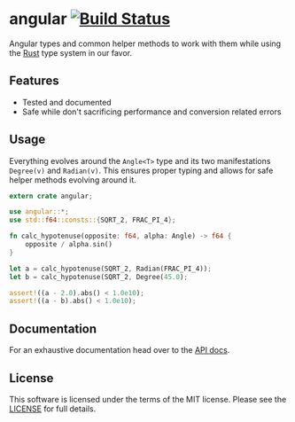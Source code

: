 # angular [![Build Status](https://travis-ci.org/b52/angular-rust.svg?branch=master)](https://travis-ci.org/b52/angular-rust)

Angular types and common helper methods to work with them while using the [Rust]
type system in our favor.

## Features

* Tested and documented
* Safe while don't sacrificing performance and conversion related errors

## Usage

Everything evolves around the `Angle<T>` type and its two manifestations
`Degree(v)` and `Radian(v)`. This ensures proper typing and allows for safe
helper methods evolving around it.

```rust
extern crate angular;

use angular::*;
use std::f64::consts::{SQRT_2, FRAC_PI_4};

fn calc_hypotenuse(opposite: f64, alpha: Angle) -> f64 {
    opposite / alpha.sin()
}

let a = calc_hypotenuse(SQRT_2, Radian(FRAC_PI_4));
let b = calc_hypotenuse(SQRT_2, Degree(45.0);

assert!((a - 2.0).abs() < 1.0e10);
assert!((a - b).abs() < 1.0e10);
```

## Documentation

For an exhaustive documentation head over to the [API docs].

## License

This software is licensed under the terms of the MIT license. Please see the
[LICENSE](LICENSE) for full details.

[Rust]: http://www.rust-lang.org/
[API docs]: https://b52.github.io/angular-rust
